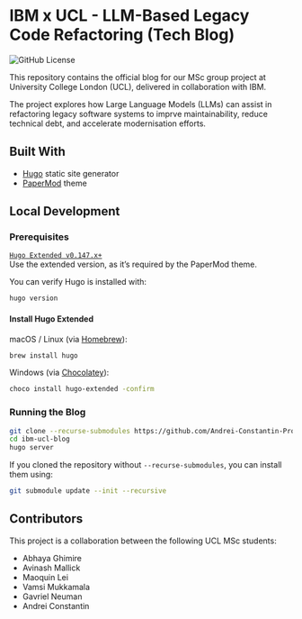 # IBM x UCL - LLM-Based Legacy Code Refactoring (Tech Blog)
![GitHub License](https://img.shields.io/github/license/Andrei-Constantin-Programmer/IBM-UCL-Blog)

This repository contains the official blog for our MSc group project at University College London (UCL), delivered in collaboration with IBM.

The project explores how Large Language Models (LLMs) can assist in refactoring legacy software systems to imprve maintainability, reduce technical debt, and accelerate modernisation efforts.

## Built With

- [Hugo](https://gohugo.io/) static site generator
- [PaperMod](https://github.com/adityatelange/hugo-PaperMod) theme

## Local Development

### Prerequisites
[`Hugo Extended v0.147.x+`](https://gohugo.io/installation/)  
Use the extended version, as it’s required by the PaperMod theme.

You can verify Hugo is installed with:

```bash
hugo version
```

#### Install Hugo Extended
macOS / Linux (via [Homebrew](https://brew.sh/)):
```bash
brew install hugo
```

Windows (via [Chocolatey](https://chocolatey.org/)):

```bash
choco install hugo-extended -confirm
```

### Running the Blog

```bash
git clone --recurse-submodules https://github.com/Andrei-Constantin-Programmer/ibm-ucl-blog.git
cd ibm-ucl-blog
hugo server
```

If you cloned the repository without `--recurse-submodules`, you can install them using:
```bash
git submodule update --init --recursive
```

## Contributors

This project is a collaboration between the following UCL MSc students:

- Abhaya Ghimire
- Avinash Mallick
- Maoquin Lei
- Vamsi Mukkamala
- Gavriel Neuman
- Andrei Constantin
